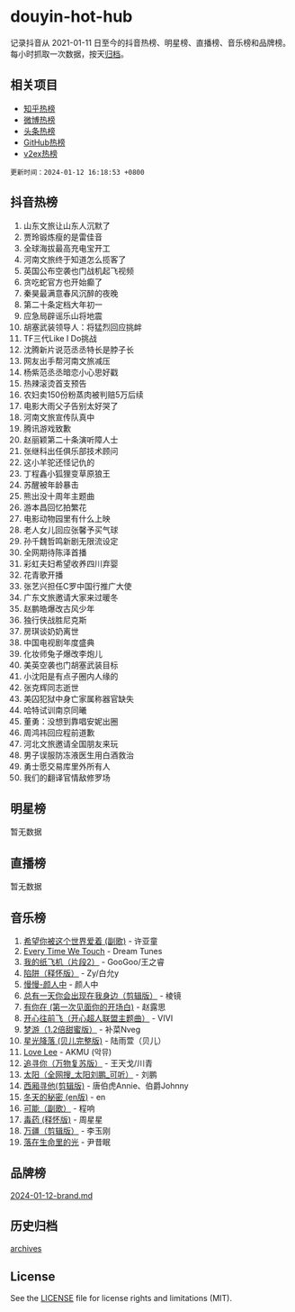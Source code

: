 # douyin-hot-hub

记录抖音从 2021-01-11 日至今的抖音热榜、明星榜、直播榜、音乐榜和品牌榜。每小时抓取一次数据，按天[归档](archives)。

## 相关项目

- [知乎热榜](https://github.com/lonnyzhang423/zhihu-hot-hub)
- [微博热榜](https://github.com/lonnyzhang423/weibo-hot-hub)
- [头条热榜](https://github.com/lonnyzhang423/toutiao-hot-hub)
- [GitHub热榜](https://github.com/lonnyzhang423/github-hot-hub)
- [v2ex热榜](https://github.com/lonnyzhang423/v2ex-hot-hub)


`更新时间：2024-01-12 16:18:53 +0800`

## 抖音热榜

1. 山东文旅让山东人沉默了
1. 贾玲锻炼瘦的是雷佳音
1. 全球海拔最高充电宝开工
1. 河南文旅终于知道怎么揽客了
1. 英国公布空袭也门战机起飞视频
1. 贪吃蛇官方也开始癫了
1. 秦昊最满意春风沉醉的夜晚
1. 第二十条定档大年初一
1. 应急局辟谣乐山将地震
1. 胡塞武装领导人：将猛烈回应挑衅
1. TF三代Like I Do挑战
1. 沈腾新片说范丞丞特长是脖子长
1. 网友出手帮河南文旅减压
1. 杨紫范丞丞暗恋小心思好戳
1. 热辣滚烫首支预告
1. 农妇卖150份粉蒸肉被判赔5万后续
1. 电影大雨父子告别太好哭了
1. 河南文旅宣传队真中
1. 腾讯游戏致歉
1. 赵丽颖第二十条演听障人士
1. 张继科出任俱乐部技术顾问
1. 这小羊驼还怪记仇的
1. 丁程鑫小狐狸变草原狼王
1. 苏醒被年龄暴击
1. 熊出没十周年主题曲
1. 游本昌回忆拍繁花
1. 电影动物园里有什么上映
1. 老人女儿回应张馨予买气球
1. 孙千魏哲鸣新剧无限流设定
1. 全网期待陈泽首播
1. 彩虹夫妇希望收养四川弃婴
1. 花青歌开播
1. 张艺兴担任C罗中国行推广大使
1. 广东文旅邀请大家来过暖冬
1. 赵鹏皓爆改古风少年
1. 独行侠战胜尼克斯
1. 房琪谈奶奶离世
1. 中国电视剧年度盛典
1. 化妆师兔子爆改李炮儿
1. 美英空袭也门胡塞武装目标
1. 小沈阳是有点子圈内人缘的
1. 张克辉同志逝世
1. 美囚犯狱中身亡家属称器官缺失
1. 哈特试训南京同曦
1. 董勇：没想到靠唱安妮出圈
1. 周鸿祎回应程前道歉
1. 河北文旅邀请全国朋友来玩
1. 男子误服防冻液医生用白酒救治
1. 勇士愿交易库里外所有人
1. 我们的翻译官情敌修罗场

## 明星榜

暂无数据

## 直播榜

暂无数据

## 音乐榜

1. [希望你被这个世界爱着 (副歌)](https://sf86-cdn-tos.douyinstatic.com/obj/tos-cn-ve-2774/oUHCmWQfZlE3QQBKBeD8rCFLpJzPgCpImhsxMt) - 许亚童
1. [Every Time We Touch](https://sf86-cdn-tos.douyinstatic.com/obj/tos-cn-ve-2774/ogN6lUKQeBBfEVhIOMikG1CcJjugxk1tztZyhP) - Dream Tunes
1. [我的纸飞机（片段2）](https://sf86-cdn-tos.douyinstatic.com/obj/tos-cn-ve-2774/oM2ZrKcg2CD5AeRB2gkeXOFB1IxAGJdZPazYHf) - GooGoo/王之睿
1. [陷阱（释怀版）](https://sf86-cdn-tos.douyinstatic.com/obj/tos-cn-ve-2774/oE8C21LeZrzKLDFfQYgMzx4GAIHageG5IzayY7) - Zy/白允y
1. [慢慢-颜人中](https://sf3-cdn-tos.douyinstatic.com/obj/tos-cn-ve-2774/ocjHNfBXdBxQNC8ZGAeoLMFTUgtBg8bkExunDC) - 颜人中
1. [总有一天你会出现在我身边（剪辑版）](https://sf86-cdn-tos.douyinstatic.com/obj/tos-cn-ve-2774/oMLsHwhWW7CYoAhoWB9EXUQIzNBsfAJxpAoxCU) - 棱镜
1. [有你在 (第一次见面你的开场白)](https://sf3-cdn-tos.douyinstatic.com/obj/tos-cn-ve-2774/oAthrQ3ClJBfI57uBoFEgNDYtNCZ0TSYQQfxQ0) - 赵露思
1. [开心往前飞（开心超人联盟主题曲）](https://sf86-cdn-tos.douyinstatic.com/obj/tos-cn-ve-2774/9d8fb7c82cf1421fb93a9fe925275e0a) - VIVI
1. [梦游（1.2倍甜蜜版）](https://sf3-cdn-tos.douyinstatic.com/obj/tos-cn-ve-2774/o4gyAUm8hwufoEABmwVIiQtHsFuGzAEEWtNMzo) - 补菜Nveg
1. [星光降落 (贝儿完整版)](https://sf6-cdn-tos.douyinstatic.com/obj/tos-cn-ve-2774/okwB9hAwyAtsFFkFBzAX1hOOfQuIoMNs0W2Mwr) - 陆雨萱（贝儿）
1. [Love Lee](https://sf6-cdn-tos.douyinstatic.com/obj/tos-cn-ve-2774/o05GbkJGbCBTdDnMtB0fwOYgkeZp23vrWQDQBS) - AKMU (악뮤)
1. [追寻你（万物复苏版）](https://sf86-cdn-tos.douyinstatic.com/obj/tos-cn-ve-2774/oYeAZJsbjIDit9APmBg8u6uDUQnHmoCf3gbo74) - 王天戈/川青
1. [太阳（全网搜_太阳刘鹏_可听）](https://sf3-cdn-tos.douyinstatic.com/obj/tos-cn-ve-2774/ogWbyIQnlBFImVbeDocRdCIYtBHlbJXgfZMvgz) - 刘鹏
1. [西厢寻他(剪辑版)](https://sf3-cdn-tos.douyinstatic.com/obj/tos-cn-ve-2774/oUsAVfAQKlRNxEv5qxvIB8o5qmIWUcXbzJKJhw) - 唐伯虎Annie、伯爵Johnny
1. [冬天的秘密 (en版)](https://sf86-cdn-tos.douyinstatic.com/obj/tos-cn-ve-2774/okIuMHDdzyf3FjGK4Lphe1vfHcQaPIHAg0Z4CR) - en
1. [可能（副歌）](https://sf3-cdn-tos.douyinstatic.com/obj/tos-cn-ve-2774/cde1731888894259b333569393c2fb51) - 程响
1. [毒药 (释怀版)](https://sf86-cdn-tos.douyinstatic.com/obj/tos-cn-ve-2774/oYILMEAzspdZBIzy4frJNB8ZHPHWAhiwowd4Ad) - 周星星
1. [万疆（剪辑版）](https://sf86-cdn-tos.douyinstatic.com/obj/tos-cn-ve-2774/ooG7oVgFlDTelKCjCsTTobQvbdtj1BBQXnfZd8) - 李玉刚
1. [落在生命里的光](https://sf6-cdn-tos.douyinstatic.com/obj/tos-cn-ve-2774/d9ffa8c090124ea58bb10df9b510c01d) - 尹昔眠

## 品牌榜

[2024-01-12-brand.md](archives/2024-01-12-brand.md)

## 历史归档

[archives](archives)

## License

See the [LICENSE](LICENSE) file for license rights and limitations (MIT).
